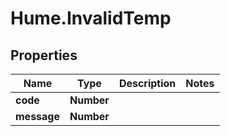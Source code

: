 <!-- 
  User
  Comments: This is a markdown file with added comments about # Hume.InvalidTemp.
-->

# Hume.InvalidTemp

## Properties
Name | Type | Description | Notes
------------ | ------------- | ------------- | -------------
**code** | **Number** |  | 
**message** | **Number** |  | 



